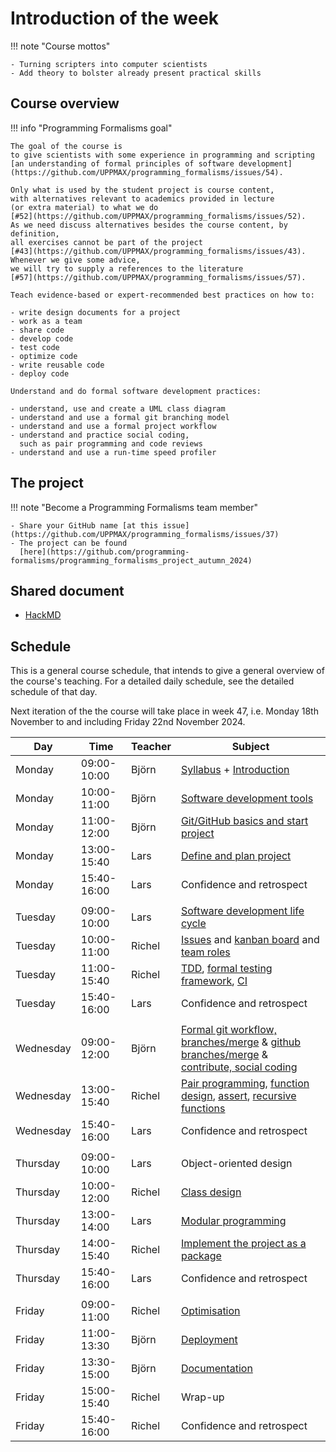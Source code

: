 # Introduction of the week

!!! note "Course mottos"

    - Turning scripters into computer scientists
    - Add theory to bolster already present practical skills

## Course overview

!!! info "Programming Formalisms goal"

    The goal of the course is
    to give scientists with some experience in programming and scripting
    [an understanding of formal principles of software development](https://github.com/UPPMAX/programming_formalisms/issues/54).

    Only what is used by the student project is course content,
    with alternatives relevant to academics provided in lecture
    (or extra material) to what we do
    [#52](https://github.com/UPPMAX/programming_formalisms/issues/52).
    As we need discuss alternatives besides the course content, by definition,
    all exercises cannot be part of the project
    [#43](https://github.com/UPPMAX/programming_formalisms/issues/43).
    Whenever we give some advice,
    we will try to supply a references to the literature
    [#57](https://github.com/UPPMAX/programming_formalisms/issues/57).

    Teach evidence-based or expert-recommended best practices on how to:

    - write design documents for a project
    - work as a team
    - share code
    - develop code
    - test code
    - optimize code
    - write reusable code
    - deploy code

    Understand and do formal software development practices:

    - understand, use and create a UML class diagram
    - understand and use a formal git branching model
    - understand and use a formal project workflow
    - understand and practice social coding,
      such as pair programming and code reviews
    - understand and use a run-time speed profiler

## The project

!!! note "Become a Programming Formalisms team member"

    - Share your GitHub name [at this issue](https://github.com/UPPMAX/programming_formalisms/issues/37)
    - The project can be found
      [here](https://github.com/programming-formalisms/programming_formalisms_project_autumn_2024)

## Shared document

- [HackMD](https://hackmd.io/29fyx-PaTZ6WPgAShRM8ig)

## Schedule

This is a general course schedule, that intends to give a general overview
of the course's teaching.
For a detailed daily schedule, see the detailed schedule of that day.

Next iteration of the the course will take place in week 47,
i.e. Monday 18th November to and including Friday 22nd November 2024.

<!-- markdownlint-disable MD013 --><!-- Tables cannot be split up over lines, hence will break 80 characters per line -->
<!-- markdownlint-disable MD055 --><!-- We use three pipes to indicate an empty row -->

Day      |Time       |Teacher|Subject
---------|-----------|-------|-----------------------------------------------------------
Monday   |09:00-10:00|Björn  |[Syllabus](./intro.md) + [Introduction](./introductions/intro.md)
Monday   |10:00-11:00|Björn  |[Software development tools](introductions/sdlc_tools.md)
Monday   |11:00-12:00|Björn  |[Git/GitHub basics and start project](./project_start/startup.md)
Monday   |13:00-15:40|Lars   |[Define and plan project](./project_start/analysis_design.md)
Monday   |15:40-16:00|Lars   |Confidence and retrospect
|||||
Tuesday  |09:00-10:00|Lars   |[Software development life cycle](./introductions/sdlc.md)
Tuesday  |10:00-11:00|Richel |[Issues](project/issues.md) and [kanban board](project/kanban_board.md) and [team roles](project/team_roles.md)
Tuesday  |11:00-15:40|Richel |[TDD](tdd/README.md), [formal testing framework](testing/testing_framework.md), [CI](testing/continuous_integration.md)
Tuesday  |15:40-16:00|Lars   |Confidence and retrospect
|||||
Wednesday|09:00-12:00|Björn  |[Formal git workflow, branches/merge](./git/branches.md) & [github branches/merge](./git/contribute.md) & [contribute, social coding](./social_coding/social_coding.md)
Wednesday|13:00-15:40|Richel |[Pair programming](pair_programming/README.md), [function design](algorithms/function_design.md), [assert](algorithms/assert.md), [recursive functions](algorithms/recursive_algorithms.md)
Wednesday|15:40-16:00|Lars   |Confidence and retrospect
|||||
Thursday |09:00-10:00|Lars   |Object-oriented design
Thursday |10:00-12:00|Richel |[Class design](data_structures/class_design.md)
Thursday |13:00-14:00|Lars   |[Modular programming](./modularity/modular.md)
Thursday |14:00-15:40|Richel |[Implement the project as a package](package/README.md)
Thursday |15:40-16:00|Lars   |Confidence and retrospect
|||||
Friday   |09:00-11:00|Richel |[Optimisation](optimisation/README.md)
Friday   |11:00-13:30|Björn  |[Deployment](deployment/deploy.md)
Friday   |13:30-15:00|Björn  |[Documentation](deployment/documentation.md)
Friday   |15:00-15:40|Richel |Wrap-up
Friday   |15:40-16:00|Richel |Confidence and retrospect

<!-- markdownlint-enable MD013 -->
<!-- markdownlint-enable MD055 -->
